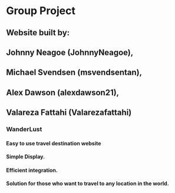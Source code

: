 # Group Project
## Website built by:
## Johnny Neagoe (JohnnyNeagoe), 
## Michael Svendsen (msvendsentan), 
## Alex Dawson (alexdawson21), 
## Valareza Fattahi (Valarezafattahi)

### WanderLust
#### Easy to use travel destination website
#### Simple Display.
#### Efficient integration.
#### Solution for those who want to travel to any location in the world.

